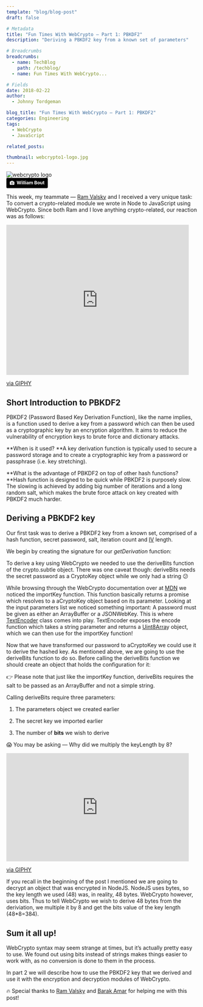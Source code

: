 ```yaml
---
template: "blog/blog-post"
draft: false

# Metadata
title: "Fun Times With WebCrypto — Part 1: PBKDF2"
description: "Deriving a PBKDF2 key from a known set of parameters"

# Breadcrumbs
breadcrumbs:
  - name: TechBlog
    path: /techblog/
  - name: Fun Times With WebCrypto...

# Fields
date: 2018-02-22
author:
  - Johnny Tordgeman

blog_title: "Fun Times With WebCrypto — Part 1: PBKDF2"
categories: Engineering
tags:
  - WebCrypto
  - JavaScript

related_posts:

thumbnail: webcrypto1-logo.jpg
---
```


![webcrypto logo](/assets/images/blog/webcrypto1-logo.jpg)<br>
<a style="background-color:black;color:white;text-decoration:none;padding:4px 6px;font-family:-apple-system, BlinkMacSystemFont, &quot;San Francisco&quot;, &quot;Helvetica Neue&quot;, Helvetica, Ubuntu, Roboto, Noto, &quot;Segoe UI&quot;, Arial, sans-serif;font-size:12px;font-weight:bold;line-height:1.2;display:inline-block;border-radius:3px;" href="https://unsplash.com/@williambout?utm_medium=referral&amp;utm_campaign=photographer-credit&amp;utm_content=creditBadge" target="_blank" rel="noopener noreferrer" title="Download free do whatever you want high-resolution photos from William Bout"><span style="display:inline-block;padding:2px 3px;"><svg xmlns="http://www.w3.org/2000/svg" style="height:12px;width:auto;position:relative;vertical-align:middle;top:-1px;fill:white;" viewBox="0 0 32 32"><title>unsplash-logo</title><path d="M20.8 18.1c0 2.7-2.2 4.8-4.8 4.8s-4.8-2.1-4.8-4.8c0-2.7 2.2-4.8 4.8-4.8 2.7.1 4.8 2.2 4.8 4.8zm11.2-7.4v14.9c0 2.3-1.9 4.3-4.3 4.3h-23.4c-2.4 0-4.3-1.9-4.3-4.3v-15c0-2.3 1.9-4.3 4.3-4.3h3.7l.8-2.3c.4-1.1 1.7-2 2.9-2h8.6c1.2 0 2.5.9 2.9 2l.8 2.4h3.7c2.4 0 4.3 1.9 4.3 4.3zm-8.6 7.5c0-4.1-3.3-7.5-7.5-7.5-4.1 0-7.5 3.4-7.5 7.5s3.3 7.5 7.5 7.5c4.2-.1 7.5-3.4 7.5-7.5z"></path></svg></span><span style="display:inline-block;padding:2px 3px;">William Bout</span></a>

This week, my teammate — [Ram Valsky](https://medium.com/@ram_37412) and I received a very unique task: To convert a crypto-related module we wrote in Node to JavaScript using WebCrypto. Since both Ram and I love anything crypto-related, our reaction was as follows:

<div style="left: 0px; width: 100%; max-width: 480px; height: 0px; position: relative; padding-bottom: 78.125%;">
<iframe src="https://giphy.com/embed/5GoVLqeAOo6PK" style="top: 0px; left: 0px; width: 100%; height: 100%; position: absolute;" frameBorder="0" class="giphy-embed" allowFullScreen></iframe>
</div>
<p><a href="https://giphy.com/gifs/excited-screaming-jonah-hill-5GoVLqeAOo6PK">via GIPHY</a></p>

## Short Introduction to PBKDF2

PBKDF2 (Password Based Key Derivation Function), like the name implies, is a function used to derive a key from a password which can then be used as a cryptographic key by an encryption algorithm. It aims to reduce the vulnerability of encryption keys to brute force and dictionary attacks.

**When is it used?
**A key derivation function is typically used to secure a password storage and to create a cryptographic key from a password or passphrase (i.e. key stretching).

**What is the advantage of PBKDF2 on top of other hash functions?
**Hash function is designed to be quick while PBKDF2 is purposely slow. The slowing is achieved by adding big number of iterations and a long random salt, which makes the brute force attack on key created with PBKDF2 much harder.

## Deriving a PBKDF2 key

Our first task was to derive a PBKDF2 key from a known set, comprised of a hash function, secret password, salt, iteration count and [IV](https://en.wikipedia.org/wiki/Initialization_vector) length.

We begin by creating the signature for our _getDerivation_ function:

<script src="https://gist.github.com/pxjohnny/91a27b737f37439798a274f7bc50df98.js"></script>

To derive a key using WebCrypto we needed to use the deriveBits function of the crypto.subtle object. There was one caveat though: deriveBits needs the secret password as a CryptoKey object while we only had a string 😕

While browsing through the WebCrypto documentation over at [MDN](https://developer.mozilla.org/en-US/docs/Web/API/Web_Crypto_API) we noticed the importKey function. This function basically returns a promise which resolves to a aCryptoKey object based on its parameter. Looking at the input parameters list we noticed something important: A password must be given as either an ArrayBuffer or a JSONWebKey. This is where [TextEncoder](https://developer.mozilla.org/en-US/docs/Web/API/TextEncoder/encode) class comes into play. TextEncoder exposes the encode function which takes a string parameter and returns a [Uint8Arra](https://developer.mozilla.org/en-US/docs/Web/JavaScript/Typed_arrays/Uint8Array)y object, which we can then use for the importKey function!

<script src="https://gist.github.com/pxjohnny/7239e29848bb39fed32e77422520af78.js"></script>

Now that we have transformed our password to aCryptoKey we could use it to derive the hashed key. As mentioned above, we are going to use the deriveBits function to do so. Before calling the deriveBits function we should create an object that holds the configuration for it:

<script src="https://gist.github.com/pxjohnny/9a7e9f61201cd3148729207612830e77.js"></script>

👉 Please note that just like the importKey function, deriveBits requires the salt to be passed as an ArrayBuffer and not a simple string.

Calling deriveBits require three parameters:

1. The parameters object we created earlier

1. The secret key we imported earlier

1. The number of **bits** we wish to derive

<script src="https://gist.github.com/pxjohnny/2177a234578eddc56a917c42ee12c30e.js"></script>

😱 You may be asking — Why did we multiply the keyLength by 8?

<div style="left: 0px; width: 100%; max-width: 480px; height: 0px; position: relative; padding-bottom: 56.25%;">
<iframe src="https://giphy.com/embed/9lMoyThpKynde" style="top: 0px; left: 0px; width: 100%; height: 100%; position: absolute;" frameBorder="0" class="giphy-embed" allowFullScreen></iframe>
</div>
<p><a href="https://giphy.com/gifs/adventure-time-math-finn-the-human-9lMoyThpKynde">via GIPHY</a></p>

If you recall in the beginning of the post I mentioned we are going to decrypt an object that was encrypted in NodeJS. NodeJS uses bytes, so the key length we used (48) was, in reality, 48 bytes.
WebCrypto however, uses bits. Thus to tell WebCrypto we wish to derive 48 bytes from the deriviation, we multiple it by 8 and get the bits value of the key length (48\*8=384).

## Sum it all up!

WebCrypto syntax may seem strange at times, but it’s actually pretty easy to use. We found out using bits instead of strings makes things easier to work with, as no conversion is done to them in the process.

In part 2 we will describe how to use the PBKDF2 key that we derived and use it with the encryption and decryption modules of WebCrypto.

🔥 Special thanks to [Ram Valsky](https://medium.com/@ram_37412) and [Barak Amar](https://medium.com/@nopcoder) for helping me with this post!
